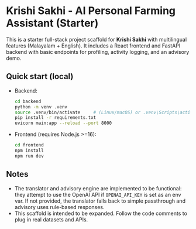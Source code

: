 # Krishi Sakhi - AI Personal Farming Assistant (Starter)

This is a starter full-stack project scaffold for **Krishi Sakhi** with multilingual features (Malayalam + English).
It includes a React frontend and FastAPI backend with basic endpoints for profiling, activity logging, and an advisory demo.

## Quick start (local)
- Backend:
  ```bash
  cd backend
  python -m venv .venv
  source .venv/bin/activate     # (Linux/macOS) or .venv\Scripts\activate (Windows)
  pip install -r requirements.txt
  uvicorn main:app --reload --port 8000
  ```
- Frontend (requires Node.js >=16):
  ```bash
  cd frontend
  npm install
  npm run dev
  ```
## Notes
- The translator and advisory engine are implemented to be functional: they attempt to use the OpenAI API if `OPENAI_API_KEY` is set as an env var. If not provided, the translator falls back to simple passthrough and advisory uses rule-based responses.
- This scaffold is intended to be expanded. Follow the code comments to plug in real datasets and APIs.
